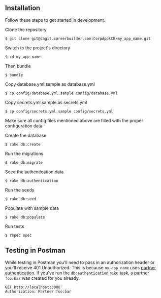 ## Installation

Follow these steps to get started in development.

Clone the repository

    $ git clone git@cagit.careerbuilder.com:CorpAppsCB/my_app_name.git

Switch to the project's directory

    $ cd my_app_name

Then bundle

    $ bundle

Copy database.yml.sample as database.yml

    $ cp config/database.yml.sample config/database.yml

Copy secrets.yml.sample as secrets.yml

    $ cp config/secrets.yml.sample config/secrets.yml

Make sure all config files mentioned above are filled with the proper configuration data

Create the database

    $ rake db:create

Run the migrations

    $ rake db:migrate

Seed the authentication data

    $ rake db:authentication

Run the seeds

    $ rake db:seed

Populate with sample data

    $ rake db:populate

Run tests

    $ rspec spec

## Testing in Postman

While testing in Postman you'll need to pass in an authorization header or you'll receive 401 Unauthorized. This is because `my_app_name` uses [partner authentication](https://cagit.careerbuilder.com/zwelch/partner_authentication).  If you've run the `db:authentication` rake task, a partner `foo:bar` was created for you already.

```http
GET http://localhost:3000
Authorization: Partner foo:bar
```
